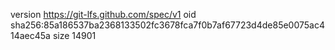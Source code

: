 version https://git-lfs.github.com/spec/v1
oid sha256:85a186537ba2368133502fc3678fca7f0b7af67723d4de85e0075ac414aec45a
size 14901
